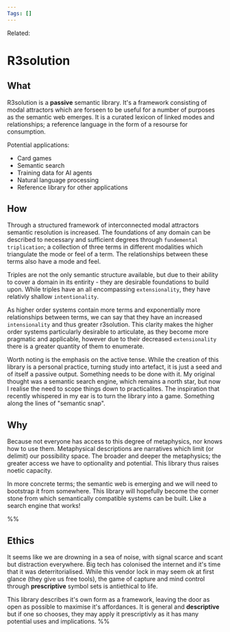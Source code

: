 ```yaml
---
Tags: []
---
```

Related: 
# R3solution
## What 
R3solution is a **passive** semantic library. It's a framework consisting of modal attractors which are forseen to be useful for a number of purposes as the semantic web emerges. It is a curated lexicon of linked modes and relationships; a reference language in the form of a resourse for consumption. 

Potential applications:
- Card games
- Semantic search
- Training data for AI agents
- Natural language processing
- Reference library for other applications

## How
Through a structured framework of interconnected modal attractors semantic resolution is increased. The foundations of any domain can be described to necessary and sufficient degrees through `fundemental triplication`; a collection of three terms in different modalities which triangulate the mode or feel of a term. The relationships between these terms also have a mode and feel.

Triples are not the only semantic structure available, but due to their ability to cover a domain in its entirity - they are desirable foundations to build upon. While triples have an all encompassing `extensionality`, they have relativly shallow `intentionality`. 

As higher order systems contain more terms and exponentially more relationships between terms, we can say that they have an increased `intensionality` and thus greater r3solution. This clarity makes the higher order systems particularly desirable to articulate, as they become more pragmatic and applicable, however due to their decreased `extensionality` there is a greater quantity of them to enumerate. 

Worth noting is the emphasis on the active tense. While the creation of this library is a personal practice, turning study into artefact, it is just a seed and of itself a passive output. Something needs to be done with it. My original thought was a semantic search engine, which remains a north star, but now I realise the need to scope things down to practicalites. The inspiration that recently whispered in my ear is to turn the library into a game. Something along the lines of "semantic snap".

## Why
Because not everyone has access to this degree of metaphysics, nor knows how to use them. Metaphysical descriptions are narratives which limit (or delimit) our possibility space. The broader and deeper the metaphysics; the greater access we have to optionality and potential. This library thus raises noetic capacity.

In more concrete terms; the semantic web is emerging and we will need to bootstrap it from somewhere. This library will hopefully become the corner stone from which semantically compatible systems can be built. Like a search engine that works! 


%%
## Ethics
It seems like we are drowning in a sea of noise, with signal scarce and scant but distraction everywhere. Big tech has colonised the internet and it's time that it was deterritorialised. While this vendor lock in may seem ok at first glance (they give us free tools), the game of capture and mind control through **prescriptive** symbol sets is antiethical to life. 

This library describes it's own form as a framework, leaving the door as open as possible to maximise it's affordances. It is general and **descriptive** but if one so chooses, they may apply it prescriptivly as it has many potential uses and implications. 
%%



